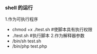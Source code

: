 ### shell 的运行
1.作为可执行程序
- chmod +x ./test.sh  #使脚本具有执行权限
- ./test.sh  #执行脚本
2.作为解释器参数
- /bin/sh test.sh
- /bin/php test.php
